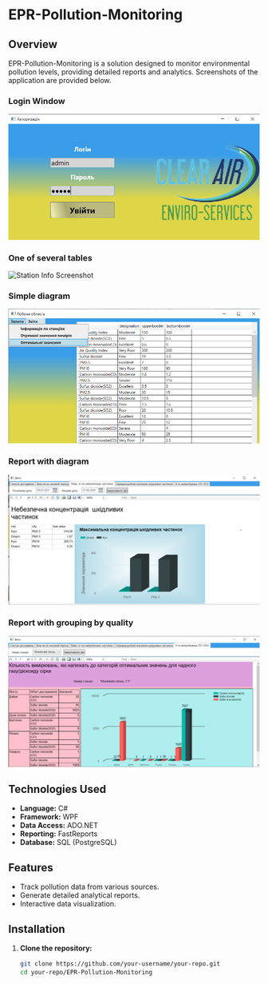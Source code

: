# EPR-Pollution-Monitoring

## Overview

EPR-Pollution-Monitoring is a solution designed to monitor environmental pollution levels, providing detailed reports and analytics. Screenshots of the application are provided below.

### Login Window
![Login Window Screenshot](/EPR-Polution-Monitoring/Images/workplace-auth-window.png)

### One of several tables
![Station Info Screenshot](/EPR-Polution-Monitoring/Images/workplace-station-info.png)

### Simple diagram
![Optimal Values Screenshot](/EPR-Polution-Monitoring/Images/workplace-optimal-values.png)

### Report with diagram
![Report with diagram Screenshot](/EPR-Polution-Monitoring/Images/workplace-dangerous-particles.png)

### Report with grouping by quality
![Report with grouping by quality Screenshot](/EPR-Polution-Monitoring/Images/workplace-num-of-experiments.png)

## Technologies Used

- **Language:** C#
- **Framework:** WPF
- **Data Access:** ADO.NET
- **Reporting:** FastReports
- **Database:** SQL (PostgreSQL)

## Features

- Track pollution data from various sources.
- Generate detailed analytical reports.
- Interactive data visualization.

## Installation

1. **Clone the repository:**

   ```bash
   git clone https://github.com/your-username/your-repo.git
   cd your-repo/EPR-Pollution-Monitoring
